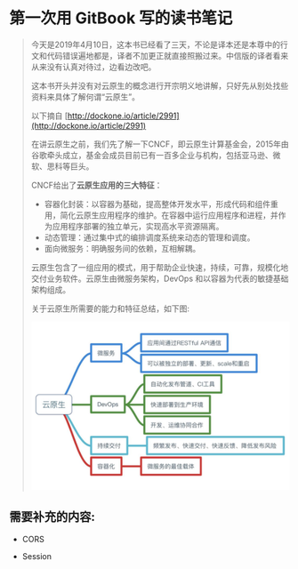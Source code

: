 # 第一次用 GitBook 写的读书笔记

> 今天是2019年4月10日，这本书已经看了三天，不论是译本还是本尊中的行文和代码错误遍地都是，译者不加更正就直接照搬过来。中信版的译者看来从来没有认真对待过，边看边改吧。
>
> 这本书开头并没有对云原生的概念进行开宗明义地讲解，只好先从别处找些资料来具体了解何谓“云原生”。
>
> 以下摘自 [http://dockone.io/article/2991](http://dockone.io/article/2991)
>
> 在讲云原生之前，我们先了解一下CNCF，即云原生计算基金会，2015年由谷歌牵头成立，基金会成员目前已有一百多企业与机构，包括亚马逊、微软、思科等巨头。
>
> CNCF给出了**云原生应用的三大特征**：
>
> * 容器化封装：以容器为基础，提高整体开发水平，形成代码和组件重用，简化云原生应用程序的维护。在容器中运行应用程序和进程，并作为应用程序部署的独立单元，实现高水平资源隔离。
> * 动态管理：通过集中式的编排调度系统来动态的管理和调度。
> * 面向微服务：明确服务间的依赖，互相解耦。
>
> 云原生包含了一组应用的模式，用于帮助企业快速，持续，可靠，规模化地交付业务软件。云原生由微服务架构，DevOps 和以容器为代表的敏捷基础架构组成。
>
> 关于云原生所需要的能力和特征总结，如下图:
>
> ![](/img/00.云原生所需要的能力和特征.jpg)

## 需要补充的内容:

* CORS

* Session



